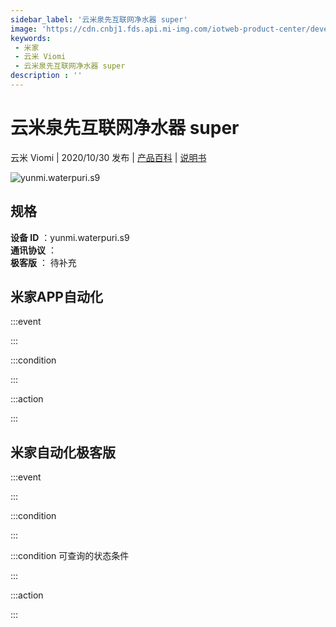 ```yaml
---
sidebar_label: '云米泉先互联网净水器 super'
image: 'https://cdn.cnbj1.fds.api.mi-img.com/iotweb-product-center/developer_1594016687972rjmWsdx8.png?GalaxyAccessKeyId=AKVGLQWBOVIRQ3XLEW&Expires=9223372036854775807&Signature=821RauiK8qtx3Ojc5pR/YxUGRCw='
keywords: 
 - 米家
 - 云米 Viomi
 - 云米泉先互联网净水器 super
description : ''
---
```

# 云米泉先互联网净水器 super

云米 Viomi | 2020/10/30 发布 | [产品百科](https://home.mi.com/webapp/content/baike/product/index.html?model=yunmi.waterpuri.s9/) | [说明书](https://home.mi.com/views/introduction.html?model=yunmi.waterpuri.s9&region=cn)

![yunmi.waterpuri.s9](https://cdn.cnbj1.fds.api.mi-img.com/iotweb-product-center/developer_1594016687972rjmWsdx8.png?GalaxyAccessKeyId=AKVGLQWBOVIRQ3XLEW&Expires=9223372036854775807&Signature=821RauiK8qtx3Ojc5pR/YxUGRCw=)

## 规格  
> 
**设备 ID** ：yunmi.waterpuri.s9  
**通讯协议** ：  
**极客版**  ： 待补充 


## 米家APP自动化  

:::event  

:::

:::condition  

:::

:::action   

:::

## 米家自动化极客版  

:::event  

:::

:::condition  

:::

:::condition 可查询的状态条件  

:::

:::action  

:::

        
